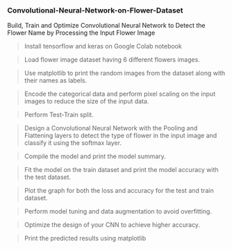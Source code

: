 ### Convolutional-Neural-Network-on-Flower-Dataset

Build, Train and Optimize Convolutional Neural Network to Detect the Flower Name by Processing the Input Flower Image


> Install tensorflow and keras on Google Colab notebook
 
> Load flower image dataset having 6 different flowers images.

> Use matplotlib to print the random images from the dataset along with their names as labels.

> Encode the categorical data and perform pixel scaling on the input images to reduce the size of the input data.

> Perform Test-Train split.

> Design a Convolutional Neural Network with the Pooling and Flattening layers to detect the type of flower in the input image and classify it using the softmax layer.

> Compile the model and print the model summary.

> Fit the model on the train dataset and print the model accuracy with the test dataset.

> Plot the graph for both the loss and accuracy for the test and train dataset.

> Perform model tuning and data augmentation to avoid overfitting.

> Optimize the design of your CNN to achieve higher accuracy.

> Print the predicted results using matplotlib

